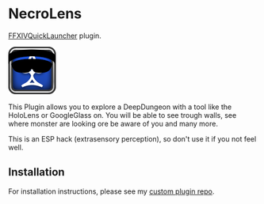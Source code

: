 # NecroLens

[FFXIVQuickLauncher](https://github.com/goaaats/FFXIVQuickLauncher) plugin.

![image](icon.png)

This Plugin allows you to explore a DeepDungeon with a tool like the HoloLens or GoogleGlass on.
You will be able to see trough walls, see where monster are looking ore be aware of you and many more.

This is an ESP hack (extrasensory perception), so don't use it if you not feel well.

## Installation
For installation instructions, please see my [custom plugin repo](https://github.com/Jukkales/DalamudPlugins).

